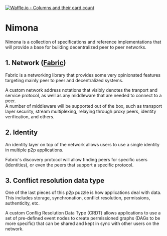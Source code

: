 [![Waffle.io - Columns and their card count](https://badge.waffle.io/nimona/nimona.png?columns=all)](https://waffle.io/nimona/nimona?utm_source=badge)
# Nimona

Nimona is a collection of specifications and reference implementations that
will provide a base for building decentralized peer to peer networks.

## 1. Network ([Fabric](fabric.md))

Fabric is a networking library that provides some very opinionated features
targeting mainly peer to peer and decentralized systems.

A custom network address notations that visibly denotes the tranport and 
service protocol, as well as any middleware that are needed to connect to a 
peer.  
A number of middleware will be supported out of the box, such as transport 
layer security, stream multiplexing, relaying through proxy peers, identity 
verification, and others.

## 2. Identity

An identity layer on top of the network allows users to use a single identity
in multiple p2p applications.

Fabric's discovery protocol will allow finding peers for specific users 
(identities), or even the peers that support a specific protocol.

## 3. Conflict resolution data type

One of the last pieces of this p2p puzzle is how applications deal with data.  
This includes storage, synchronation, conflict resolution, permissions, 
authenticity, etc.

A custom Conflig Resolution Data Type (CRDT) allows applications to use a 
set of pre-defined event nodes  to create  permissioned graphs (DAGs to be 
more specific) that can be shared and kept in sync with other users on the 
network.
